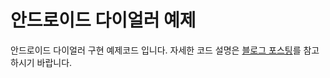 # 안드로이드 다이얼러 예제

안드로이드 다이얼러 구현 예제코드 입니다. 자세한 코드 설명은 [블로그 포스팅](https://sogn.io/안드로이드-다이얼러-만들기/)를 참고하시기 바랍니다.
